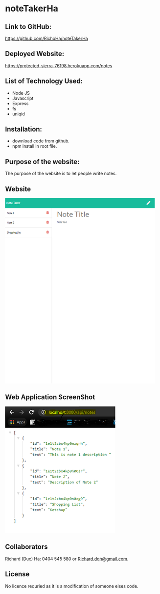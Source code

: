 # noteTakerHa

## Link to GitHub:
https://github.com/RichoHa/noteTakerHa

## Deployed Website:
https://protected-sierra-76198.herokuapp.com/notes

## List of Technology Used:
- Node JS
- Javascript
- Express
- fs
- uniqid

## Installation:
- download code from github.
- npm install in root file.

## Purpose of the website:
The purpose of the website is to let people write notes.

## Website
![Appplication with three notes](./assets/3-inputs.PNG)

## Web Application ScreenShot
![Application in JSON](./assets/4-inputs-with-API-Page.PNG )

## Collaborators
Richard (Duc) Ha: 0404 545 580 or Richard.dqh@gmail.com.

## License 
No licence requried as it is a modification of someone elses code. 